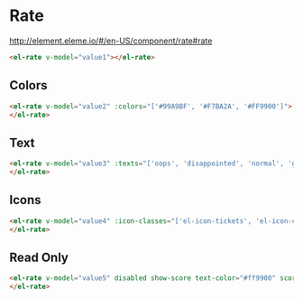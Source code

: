 # Rate

http://element.eleme.io/#/en-US/component/rate#rate

```html
<el-rate v-model="value1"></el-rate>
```

## Colors

```html
<el-rate v-model="value2" :colors="['#99A9BF', '#F7BA2A', '#FF9900']">
</el-rate>
```

## Text

```html
<el-rate v-model="value3" :texts="['oops', 'disappointed', 'normal', 'good', 'great']" show-text>
</el-rate>
```

## Icons

```html
<el-rate v-model="value4" :icon-classes="['el-icon-tickets', 'el-icon-circle-close', 'el-icon-circle-check']" void-icon-class="el-icon-remove-outline" :colors="['#99A9BF', '#F7BA2A', '#FF9900']">
</el-rate>
```

## Read Only

```html
<el-rate v-model="value5" disabled show-score text-color="#ff9900" score-template="{value} points">
</el-rate>
```